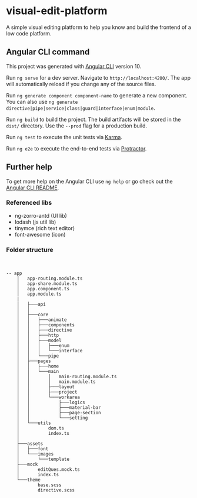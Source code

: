 # visual-edit-platform

A simple visual editing platform to help you know and build the frontend of a low code platform.

## Angular CLI command

This project was generated with [Angular CLI](https://github.com/angular/angular-cli) version 10.


Run `ng serve` for a dev server. Navigate to `http://localhost:4200/`. The app will automatically reload if you change any of the source files.

Run `ng generate component component-name` to generate a new component. You can also use `ng generate directive|pipe|service|class|guard|interface|enum|module`.


Run `ng build` to build the project. The build artifacts will be stored in the `dist/` directory. Use the `--prod` flag for a production build.


Run `ng test` to execute the unit tests via [Karma](https://karma-runner.github.io).


Run `ng e2e` to execute the end-to-end tests via [Protractor](http://www.protractortest.org/).

## Further help

To get more help on the Angular CLI use `ng help` or go check out the [Angular CLI README](https://github.com/angular/angular-cli/blob/master/README.md).


### Referenced libs
* ng-zorro-antd (UI lib)
* lodash (js util lib)
* tinymce (rich text editor)
* font-awesome (icon)

### Folder structure

<br>

```
-- app
    │   app-routing.module.ts
    │   app-share.module.ts
    │   app.component.ts
    │   app.module.ts
	|
    │   ├───api
    │   │
    │   ├───core
    │   │   ├───animate
    │   │   ├───components
    │   │   ├───directive
    │   │   ├───http
    │   │   ├───model
    │   │   │   ├───enum
    │   │   │   └───interface
    │   │   └───pipe
    │   ├───pages
    │   │   ├───home
    │   │   └───main
    │   │       │   main-routing.module.ts
    │   │       │   main.module.ts
    │   │       ├───layout
    │   │       ├───project
    │   │       └───workarea
    │   │           ├───logics
    │   │           ├───material-bar
    │   │           ├───page-section
    │   │           └───setting
    │   └───utils
    │           dom.ts
    │           index.ts
    │
    ├───assets
    │   ├───font
    │   └───images
    │       └───template
    ├───mock
    │       editQues.mock.ts
    │       index.ts
    └───theme
            base.scss
            directive.scss
```
